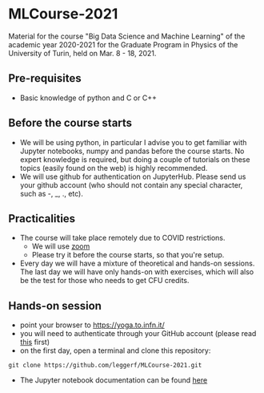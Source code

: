 # MLCourse-2021

Material for the course "Big Data Science and Machine Learning" of the academic year 2020-2021 for the Graduate Program in Physics of the 
University of Turin, held on Mar. 8 - 18, 2021. 

## Pre-requisites

- Basic knowledge of python and C or C++

## Before the course starts

- We will be using python, in particular I advise you to get familiar with Jupyter notebooks, numpy and pandas before the course starts. No expert knowledge is required, but doing a couple of tutorials on these topics (easily found on the web) is highly recommended.
- We will use github for authentication on JupyterHub. Please send us your github account (who should not contain any special character, such as -, _, ., etc).

## Practicalities

- The course will take place remotely due to COVID restrictions. 
   - We will use [zoom](https://cern.zoom.us/j/405151509)
   - Please try it before the course starts, so that you're setup.
- Every day we will have a mixture of theoretical and hands-on sessions. The last day we will have only hands-on with exercises, which will also be the test for those who needs to get CFU credits.

## Hands-on session

- point your browser to https://yoga.to.infn.it/
- you will need to authenticate through your GitHub account (please read [this](#before-the-course-starts) first)
- on the first day, open a terminal and clone this repository:

```
git clone https://github.com/leggerf/MLCourse-2021.git
```
- The Jupyter notebook documentation can be found [here](https://jupyter-notebook.readthedocs.io/en/stable/notebook.html) 
